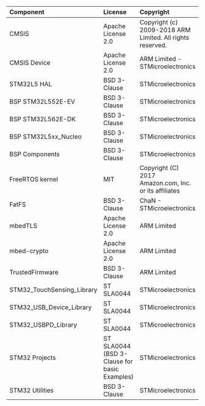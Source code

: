 | Component                       | License              | Copyright |
|:---------                       |:-------              |:----------|
| CMSIS                           | Apache License 2.0   | Copyright (c) 2009-2018 ARM Limited. All rights reserved. |
| CMSIS Device                    | Apache License 2.0   | ARM Limited - STMicroelectronics |
| STM32L5 HAL                     | BSD 3-Clause         | STMicroelectronics |
| BSP STM32L552E-EV               | BSD 3-Clause         | STMicroelectronics |
| BSP STM32L562E-DK               | BSD 3-Clause         | STMicroelectronics |
| BSP STM32L5xx_Nucleo            | BSD 3-Clause         | STMicroelectronics |
| BSP Components                  | BSD 3-Clause         | STMicroelectronics |
| FreeRTOS kernel                 | MIT                  | Copyright (C) 2017 Amazon.com, Inc. or its affiliates |
| FatFS                           | BSD 3-Clause         | ChaN - STMicroelectronics |
| mbedTLS                         | Apache License 2.0   | ARM Limited |
| mbed-crypto                     | Apache License 2.0   | ARM Limited |
| TrustedFirmware                 | BSD 3-Clause         | ARM Limited |
| STM32_TouchSensing_Library      | ST SLA0044           | STMicroelectronics |
| STM32_USB_Device_Library        | ST SLA0044           | STMicroelectronics |
| STM32_USBPD_Library             | ST SLA0044           | STMicroelectronics |
| STM32 Projects                  | ST SLA0044 (BSD 3-Clause for basic Examples) | STMicroelectronics |
| STM32 Utilities                 | BSD 3-Clause         | STMicroelectronics |